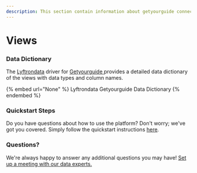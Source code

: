 ```yaml
---
description: This section contain information about getyourguide connector views information
---
```


# Views

### Data Dictionary

The [Lyftrondata](https://www.lyftrondata.com/) driver for [Getyourguide](None/)[ ](https://www.lyftrondata.com/integration/getyourguide/)provides a detailed data dictionary of the views with data types and column names.

{% embed url="None" %}
Lyftrondata Getyourguide Data Dictionary
{% endembed %}

### Quickstart Steps

Do you have questions about how to use the platform? Don't worry; we've got you covered. Simply follow the quickstart instructions [here](../README.md).

### Questions? <a href="#questions" id="questions"></a>

We're always happy to answer any additional questions you may have! [Set up a meeting with our data experts.](https://www.lyftrondata.com/book-a-meeting/)


